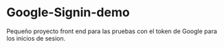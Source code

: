 # Google-Signin-demo

Pequeño proyecto front end para las pruebas con el token de Google para los inicios de sesion.